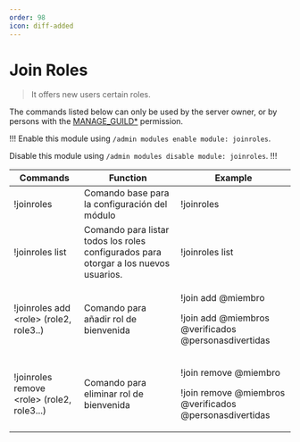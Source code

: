 ```yaml
---
order: 98
icon: diff-added
---
```


# Join Roles
> It offers new users certain roles.

The commands listed below can only be used by the server owner, or by persons with the [MANAGE_GUILD\*](https://discord.com/developers/docs/topics/permissions) permission.

!!!
Enable this module using `/admin modules enable module: joinroles`.

Disable this module using `/admin modules disable module: joinroles`.
!!!

| Commands | Function | Example |
| ------------------------------------------- | ------------------------------------------------------------------------------------ | ------------------------------------------------------------------------------------------- 
| !joinroles                                  | Comando base para la configuración del módulo                                        | !joinroles                                                                                  |
| !joinroles list                             | Comando para listar todos los roles configurados para otorgar a los nuevos usuarios. | !joinroles list                                                                             |
| !joinroles add \<role> (role2, role3..)     | Comando para añadir rol de bienvenida                                                | <p>!join add @miembro </p><p>!join add @miembros @verificados @personasdivertidas</p>       |
| !joinroles remove \<role> (role2, role3...) | Comando para eliminar rol de bienvenida                                              | <p>!join remove @miembro </p><p>!join remove @miembros @verificados @personasdivertidas</p> |